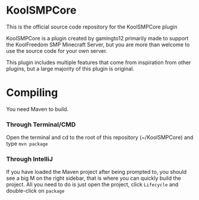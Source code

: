 # KoolSMPCore

This is the official source code repository for the KoolSMPCore plugin

KoolSMPCore is a plugin created by gamingto12 primarily made to support the KoolFreedom SMP Minecraft Server, but you are more than welcome to use the source code for your own server.

This plugin includes multiple features that come from inspiration from other plugins, but a large majority of this plugin is original.

# Compiling

You need Maven to build.

### Through Terminal/CMD

Open the terminal and cd to the root of this repository (~/KoolSMPCore) and type `mvn package`

### Through IntelliJ

If you have loaded the Maven project after being prompted to, you should see a big M on the right sidebar, that is where you can quickly build the project. All you need to do is just open the project, click `Lifecycle` and double-click on `package`